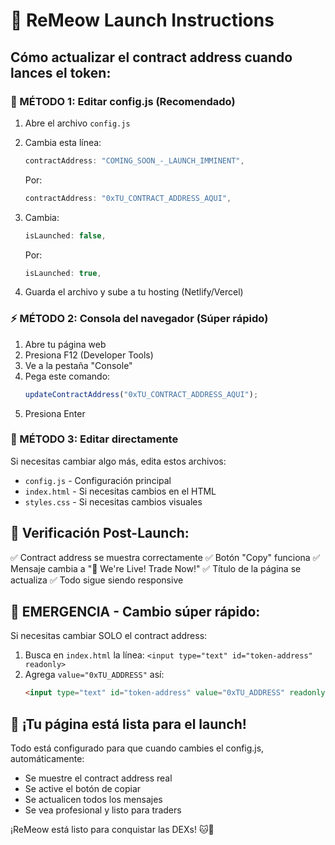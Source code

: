 # 🚀 ReMeow Launch Instructions

## Cómo actualizar el contract address cuando lances el token:

### 🎯 MÉTODO 1: Editar config.js (Recomendado)

1. Abre el archivo `config.js`
2. Cambia esta línea:
   ```javascript
   contractAddress: "COMING_SOON_-_LAUNCH_IMMINENT",
   ```
   Por:
   ```javascript
   contractAddress: "0xTU_CONTRACT_ADDRESS_AQUI",
   ```

3. Cambia:
   ```javascript
   isLaunched: false,
   ```
   Por:
   ```javascript
   isLaunched: true,
   ```

4. Guarda el archivo y sube a tu hosting (Netlify/Vercel)

### ⚡ MÉTODO 2: Consola del navegador (Súper rápido)

1. Abre tu página web
2. Presiona F12 (Developer Tools)
3. Ve a la pestaña "Console"
4. Pega este comando:
   ```javascript
   updateContractAddress("0xTU_CONTRACT_ADDRESS_AQUI");
   ```
5. Presiona Enter

### 🔧 MÉTODO 3: Editar directamente

Si necesitas cambiar algo más, edita estos archivos:
- `config.js` - Configuración principal
- `index.html` - Si necesitas cambios en el HTML
- `styles.css` - Si necesitas cambios visuales

## 📱 Verificación Post-Launch:

✅ Contract address se muestra correctamente
✅ Botón "Copy" funciona
✅ Mensaje cambia a "🎉 We're Live! Trade Now!"
✅ Título de la página se actualiza
✅ Todo sigue siendo responsive

## 🚨 EMERGENCIA - Cambio súper rápido:

Si necesitas cambiar SOLO el contract address:
1. Busca en `index.html` la línea: `<input type="text" id="token-address" readonly>`
2. Agrega `value="0xTU_ADDRESS"` así:
   ```html
   <input type="text" id="token-address" value="0xTU_ADDRESS" readonly>
   ```

## 🎉 ¡Tu página está lista para el launch!

Todo está configurado para que cuando cambies el config.js, automáticamente:
- Se muestre el contract address real
- Se active el botón de copiar
- Se actualicen todos los mensajes
- Se vea profesional y listo para traders

¡ReMeow está listo para conquistar las DEXs! 🐱🚀
